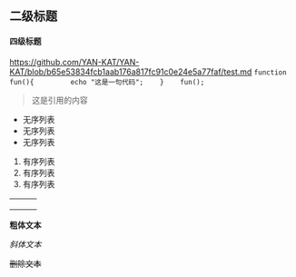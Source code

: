 ## 二级标题

#### 四级标题

<https://github.com/YAN-KAT/YAN-KAT/blob/b65e53834fcb1aab176a817fc91c0e24e5a77faf/test.md>
`function fun(){         echo "这是一句代码";    }    fun();`

> 这是引用的内容

- 无序列表
- 无序列表
- 无序列表

1. 有序列表
2. 有序列表
3. 有序列表

|      |      |      |
| ---- | ---- | ---- |
|      |      |      |
|      |      |      |
|      |      |      |



**粗体文本**

*斜体文本*

~~删除文本~~

